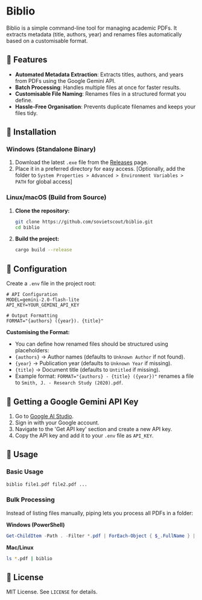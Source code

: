 # Biblio
Biblio is a simple command-line tool for managing academic PDFs. It extracts metadata (title, authors, year) and renames files automatically based on a customisable format.

## 🚀 Features
- **Automated Metadata Extraction**: Extracts titles, authors, and years from PDFs using the Google Gemini API.
- **Batch Processing**: Handles multiple files at once for faster results.
- **Customisable File Naming**: Renames files in a structured format you define.
- **Hassle-Free Organisation**: Prevents duplicate filenames and keeps your files tidy.

## 🔧 Installation

### Windows (Standalone Binary)
1. Download the latest `.exe` file from the [Releases](https://github.com/sovietscout/biblio/releases/) page.
2. Place it in a preferred directory for easy access. [Optionally, add the folder to `System Properties > Advanced > Environment Variables > PATH` for global access]

### Linux/macOS (Build from Source)
1. **Clone the repository:**
   ```sh
   git clone https://github.com/sovietscout/biblio.git
   cd biblio
   ```
2. **Build the project:**
   ```sh
   cargo build --release
   ```

## 📄 Configuration
Create a `.env` file in the project root:
```properties
# API Configuration
MODEL=gemini-2.0-flash-lite
API_KEY=YOUR_GEMINI_API_KEY

# Output Formatting
FORMAT="{authors} ({year}). {title}"
```
**Customising the Format:**
- You can define how renamed files should be structured using placeholders:
 - `{authors}` → Author names (defaults to `Unknown Author` if not found).
 - `{year}` → Publication year (defaults to `Unknown Year` if missing).
 - `{title}` → Document title (defaults to `Untitled` if missing).
- Example format: `FORMAT="{authors} - {title} ({year})"` renames a file to `Smith, J. - Research Study (2020).pdf`.

## 🔑 Getting a Google Gemini API Key
1. Go to [Google AI Studio](https://aistudio.google.com/).
2. Sign in with your Google account.
3. Navigate to the 'Get API key' section and create a new API key.
4. Copy the API key and add it to your `.env` file as `API_KEY`.

## 📂 Usage
### Basic Usage
```sh
biblio file1.pdf file2.pdf ...
```
### Bulk Processing
Instead of listing files manually, piping lets you process all PDFs in a folder:

**Windows (PowerShell)**
```powershell
Get-ChildItem -Path . -Filter *.pdf | ForEach-Object { $_.FullName } | biblio
```

**Mac/Linux**
```bash
ls *.pdf | biblio
```

## 📜 License
MIT License. See `LICENSE` for details.

